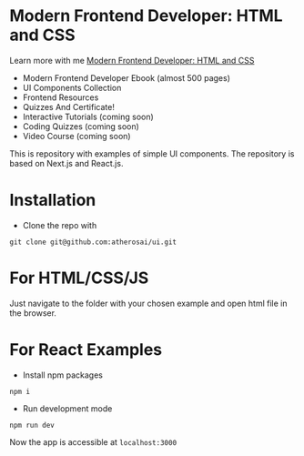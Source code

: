 
# Modern Frontend Developer: HTML and CSS

Learn more with me [Modern Frontend Developer: HTML and CSS](https://learning.atheros.ai/course-detail/modern-frontend-developer-html-and-css)

* Modern Frontend Developer Ebook (almost 500 pages)
* UI Components Collection
* Frontend Resources
* Quizzes And Certificate!
* Interactive Tutorials (coming soon)
* Coding Quizzes (coming soon)
* Video Course (coming soon)

This is repository with examples of simple UI components. The repository is based on Next.js and React.js. 

# Installation

* Clone the repo with
```
git clone git@github.com:atherosai/ui.git
```

# For HTML/CSS/JS

Just navigate to the folder with your chosen example and open html file in the browser.

# For React Examples

* Install npm packages

```
npm i 
```

* Run development mode

```
npm run dev
```

Now the app is accessible at ```localhost:3000```


